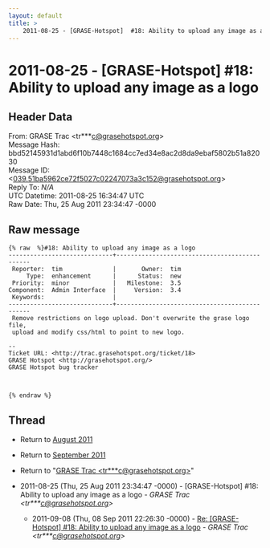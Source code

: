 ```yaml
---
layout: default
title: >
    2011-08-25 - [GRASE-Hotspot]  #18: Ability to upload any image as a logo
---
```


# 2011-08-25 - [GRASE-Hotspot]  #18: Ability to upload any image as a logo

## Header Data

From: GRASE Trac \<tr***c@grasehotspot.org\><br>
Message Hash: bbd52145931d1abd6f10b7448c1684cc7ed34e8ac2d8da9ebaf5802b51a82030<br>
Message ID: \<039.51ba5962ce72f5027c02247073a3c152@grasehotspot.org\><br>
Reply To: _N/A_<br>
UTC Datetime: 2011-08-25 16:34:47 UTC<br>
Raw Date: Thu, 25 Aug 2011 23:34:47 -0000<br>

## Raw message

```
{% raw  %}#18: Ability to upload any image as a logo
-----------------------------+----------------------------------------------
 Reporter:  tim              |       Owner:  tim
     Type:  enhancement      |      Status:  new
 Priority:  minor            |   Milestone:  3.5
Component:  Admin Interface  |     Version:  3.4
 Keywords:                   |  
-----------------------------+----------------------------------------------
 Remove restrictions on logo upload. Don't overwrite the grase logo file,
 upload and modify css/html to point to new logo.

-- 
Ticket URL: <http://trac.grasehotspot.org/ticket/18>
GRASE Hotspot <http://grasehotspot.org/>
GRASE Hotspot bug tracker



{% endraw %}
```

## Thread

+ Return to [August 2011](/archive/2011/08)
+ Return to [September 2011](/archive/2011/09)

+ Return to "[GRASE Trac <tr***c<span>@</span>grasehotspot.org>](/authors/tr___c_at_grasehotspot_org)"

+ 2011-08-25 (Thu, 25 Aug 2011 23:34:47 -0000) - [GRASE-Hotspot]  #18: Ability to upload any image as a logo - _GRASE Trac \<tr***c@grasehotspot.org\>_
  + 2011-09-08 (Thu, 08 Sep 2011 22:26:30 -0000) - [Re: [GRASE-Hotspot] #18: Ability to upload any image as a logo](/archive/2011/09/d232c9b76b3d38d16b8186137b4b527ad5e72fde4669e4eea9fca7080ed547a3) - _GRASE Trac \<tr***c@grasehotspot.org\>_

